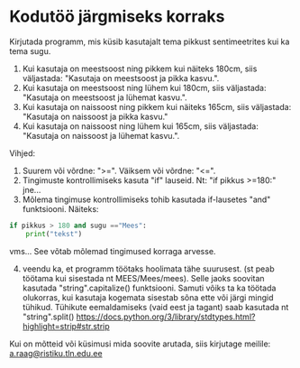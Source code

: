 # Kodutöö järgmiseks korraks

Kirjutada programm, mis küsib kasutajalt tema pikkust sentimeetrites kui ka tema sugu.

1. Kui kasutaja on meestsoost ning pikkem kui näiteks 180cm, siis väljastada: "Kasutaja on meestsoost ja pikka kasvu.".
2. Kui kasutaja on meestsoost ning lühem kui 180cm, siis väljastada: "Kasutaja on meestsoost ja lühemat kasvu.".
3. Kui kasutaja on naissoost ning pikkem kui näiteks 165cm, siis väljastada: "Kasutaja on naissoost ja pikka kasvu."
4. Kui kasutaja on naissoost ning lühem kui 165cm, siis väljastada: "Kasutaja on naissoost ja lühemat kasvu.".

Vihjed:

1) Suurem või võrdne: ">=".
Väiksem või võrdne: "<=".
2) Tingimuste kontrollimiseks kasuta "if" lauseid. Nt: "if pikkus >=180:" jne...
3) Mõlema tingimuse kontrollimiseks tohib kasutada if-lausetes "and" funktsiooni.
Näiteks: 
```python
if pikkus > 180 and sugu =="Mees":
    print("tekst")
``` 
   vms... See võtab mõlemad tingimused korraga arvesse.

4) veendu ka, et programm töötaks hoolimata tähe suurusest. (st peab töötama kui sisestada nt MEES/Mees/mees).
Selle jaoks soovitan kasutada "string".capitalize() funktsiooni.
Samuti võiks ta ka töötada olukorras, kui kasutaja kogemata sisestab sõna ette või järgi mingid tühikud.
Tühikute eemaldamiseks (vaid eest ja tagant) saab kasutada nt "string".split()
https://docs.python.org/3/library/stdtypes.html?highlight=strip#str.strip

Kui on mõtteid või küsimusi mida soovite arutada, siis kirjutage meilile: a.raag@ristiku.tln.edu.ee
